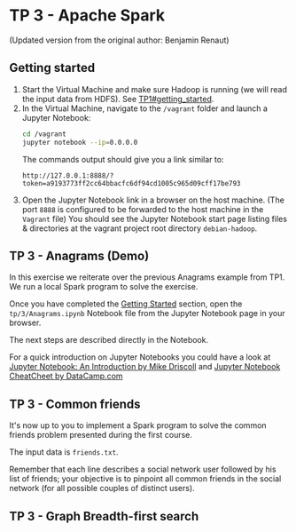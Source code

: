 # TP 3 - Apache Spark

(Updated version from the original author: Benjamin Renaut)

## Getting started

1. Start the Virtual Machine and make sure Hadoop is running
   (we will read the input data from HDFS).
   See [TP1#getting_started](../1/README.md#getting-started).
2. In the Virtual Machine, navigate to the `/vagrant` folder and launch a Jupyter
   Notebook:
   ```bash
   cd /vagrant
   jupyter notebook --ip=0.0.0.0
   ``` 
   The commands output should give you a link similar to:
   ```
   http://127.0.0.1:8888/?token=a9193773ff2cc64bbacfc6df94cd1005c965d09cff17be793
   ```
3. Open the Jupyter Notebook link in a browser on the host machine.
   (The port `8888` is configured to be forwarded to the host machine in the `Vagrant`
   file)
   You should see the Jupyter Notebook start page listing files & directories at the
   vagrant project root directory `debian-hadoop`.

## TP 3 - Anagrams (Demo)

In this exercise we reiterate over the previous Anagrams example from TP1.
We run a local Spark program to solve the exercise.

Once you have completed the [Getting Started](#getting-started) section, open the
`tp/3/Anagrams.ipynb` Notebook file from the Jupyter Notebook page in your browser.

The next steps are described directly in the Notebook.

For a quick introduction on Jupyter Notebooks you could have a look at
[Jupyter Notebook: An Introduction by Mike Driscoll](https://realpython.com/jupyter-notebook-introduction/#creating-a-notebook)
and [Jupyter Notebook CheatCheet by DataCamp.com](https://cdn-images-1.medium.com/max/2000/1*_nFAOrPMxYwE7cBt-ryqZA.png)


## TP 3 - Common friends

It's now up to you to implement a Spark program to solve the common friends problem
presented during the first course.

The input data is `friends.txt`.

Remember that each line describes a social network user followed by his list
of friends; your objective is to pinpoint all common friends in the social
network (for all possible couples of distinct users).

## TP 3 - Graph Breadth-first search

